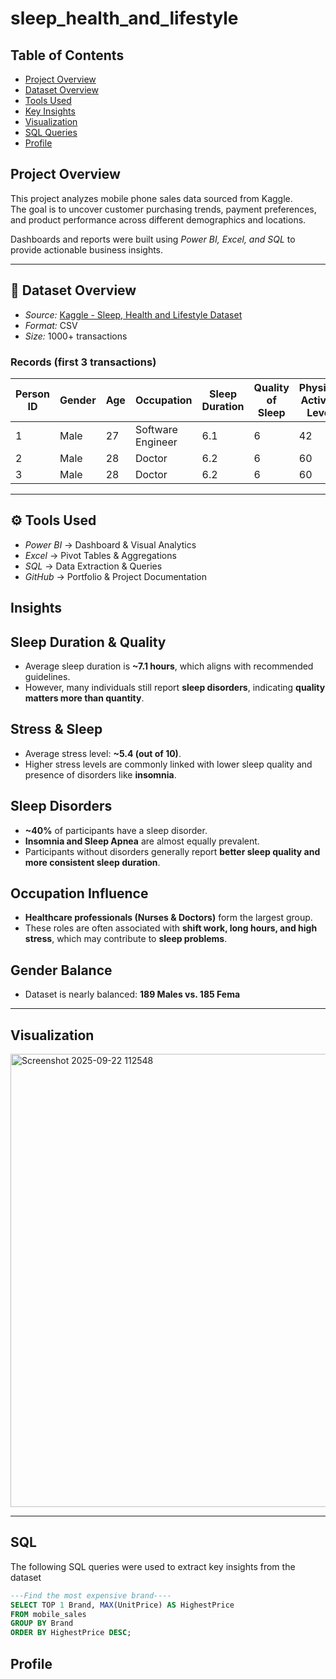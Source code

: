 # sleep_health_and_lifestyle

## Table of Contents
-  [Project Overview](#-project-overview)
- [Dataset Overview](#-dataset-overview)
- [Tools Used](#-tools-used)
- [Key Insights](#-key-insights)
- [Visualization](#-visualizations)
- [SQL Queries](#-sql-queries)
- [Profile](#--profile)

## Project Overview  
This project analyzes mobile phone sales data sourced from Kaggle.  
The goal is to uncover customer purchasing trends, payment preferences, and product performance across different demographics and locations.  

Dashboards and reports were built using *Power BI, Excel, and SQL* to provide actionable business insights.  

---

## 📂 Dataset Overview  
- *Source:* [Kaggle - Sleep, Health and Lifestyle Dataset](https://www.kaggle.com/datasets/uom190346a/sleep-health-and-lifestyle-dataset)   
- *Format:* CSV  
- *Size:* 1000+ transactions  

### Records (first 3 transactions)
| Person ID | Gender | Age | Occupation         | Sleep Duration | Quality of Sleep | Physical Activity Level | Stress Level | BMI Category | Blood Pressure | Heart Rate | Daily Steps | Sleep Disorder |
|-----------|--------|-----|--------------------|----------------|------------------|-------------------------|--------------|--------------|----------------|------------|-------------|----------------|
| 1         | Male   | 27  | Software Engineer  | 6.1            | 6                | 42                      | 6            | Overweight   | 126/83         | 77         | 4200        | None           |
| 2         | Male   | 28  | Doctor             | 6.2            | 6                | 60                      | 8            | Normal       | 125/80         | 75         | 10000       | None           |
| 3         | Male   | 28  | Doctor             | 6.2            | 6                | 60                      | 8            | Normal       | 125/80         | 75         | 10000       | None           |

---

## ⚙ Tools Used  
- *Power BI* → Dashboard & Visual Analytics  
- *Excel* → Pivot Tables & Aggregations  
- *SQL* → Data Extraction & Queries  
- *GitHub* → Portfolio & Project Documentation

## Insights

## Sleep Duration & Quality
- Average sleep duration is **~7.1 hours**, which aligns with recommended guidelines.  
- However, many individuals still report **sleep disorders**, indicating **quality matters more than quantity**.  

## Stress & Sleep
- Average stress level: **~5.4 (out of 10)**.  
- Higher stress levels are commonly linked with lower sleep quality and presence of disorders like **insomnia**.  

## Sleep Disorders
- **~40%** of participants have a sleep disorder.  
- **Insomnia and Sleep Apnea** are almost equally prevalent.  
- Participants without disorders generally report **better sleep quality and more consistent sleep duration**.  

## Occupation Influence
- **Healthcare professionals (Nurses & Doctors)** form the largest group.  
- These roles are often associated with **shift work, long hours, and high stress**, which may contribute to **sleep problems**.  

## Gender Balance
- Dataset is nearly balanced: **189 Males vs. 185 Fema**


---

## Visualization

<img width="1396" height="725" alt="Screenshot 2025-09-22 112548" src="https://github.com/user-attachments/assets/f80a3e73-d58a-47ca-945a-ab99b6b62394" />

---

## SQL
The following SQL queries were used to extract key insights from the dataset
   
```sql
---Find the most expensive brand----
SELECT TOP 1 Brand, MAX(UnitPrice) AS HighestPrice
FROM mobile_sales
GROUP BY Brand
ORDER BY HighestPrice DESC;
```

## Profile
